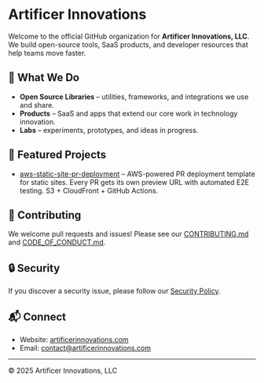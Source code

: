 # Artificer Innovations

Welcome to the official GitHub organization for **Artificer Innovations, LLC**.
We build open-source tools, SaaS products, and developer resources that help teams move faster.

## 🚀 What We Do
- **Open Source Libraries** – utilities, frameworks, and integrations we use and share.
- **Products** – SaaS and apps that extend our core work in technology innovation.
- **Labs** – experiments, prototypes, and ideas in progress.

## 🌟 Featured Projects
- [aws-static-site-pr-deployment](https://github.com/Artificer-Innovations/aws-static-site-pr-deployment) – AWS-powered PR deployment template for static sites. Every PR gets its own preview URL with automated E2E testing. S3 + CloudFront + GitHub Actions.

## 🤝 Contributing
We welcome pull requests and issues! Please see our [CONTRIBUTING.md](../CONTRIBUTING.md) and [CODE_OF_CONDUCT.md](../CODE_OF_CONDUCT.md).

## 🔒 Security
If you discover a security issue, please follow our [Security Policy](../SECURITY.md).

## 📬 Connect
- Website: [artificerinnovations.com](https://artificerinnovations.com)
- Email: [contact@artificerinnovations.com](mailto:contact@artificerinnovations.com)


---
© 2025 Artificer Innovations, LLC

